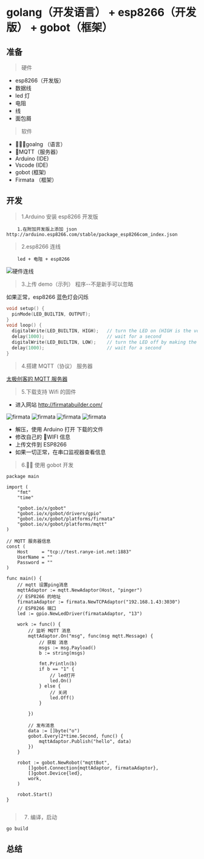 # golang（开发语言） + esp8266（开发版） + gobot（框架）

## 准备

> 硬件

- esp8266（开发版）
- 数据线
- led 灯
- 电阻
- 线
- 面包屑

> 软件

- goalng （语言）
- MQTT（服务器）
- Arduino (IDE)
- Vscode (IDE)
- gobot (框架)
- Firmata （框架）

## 开发

> 1.Arduino 安装 esp8266 开发版

        1.在附加开发版上添加 json http://arduino.esp8266.com/stable/package_esp8266com_index.json

> 2.esp8266 连线

        led + 电阻 + esp8266

![硬件连线](../../public/img/mqtt/pic05.jpeg)

> 3.上传 demo（示列） 程序--不是新手可以忽略

如果正常，esp8266 蓝色灯会闪烁

```c++
void setup() {
  pinMode(LED_BUILTIN, OUTPUT);
}
void loop() {
  digitalWrite(LED_BUILTIN, HIGH);   // turn the LED on (HIGH is the voltage level)
  delay(1000);                       // wait for a second
  digitalWrite(LED_BUILTIN, LOW);    // turn the LED off by making the voltage LOW
  delay(1000);                       // wait for a second
}
```

> 4.搭建 MQTT（协议） 服务器

[太极创客的 MQTT 服务器](http://www.taichi-maker.com/public-mqtt-broker/)

> 5.下载支持 Wifi 的固件

- 进入网站 http://firmatabuilder.com/

![firmata](../../public/img/mqtt/pic01.png)
![firmata](../../public/img/mqtt/pic02.png)
![firmata](../../public/img/mqtt/pic03.png)
![firmata](../../public/img/mqtt/pic04.png)

- 解压，使用 Arduino 打开 下载的文件
- 修改自己的 WIFI 信息
- 上传文件到 ESP8266
- 如果一切正常，在串口监视器查看信息

> 6. 使用 gobot 开发

```golang
package main

import (
	"fmt"
	"time"

	"gobot.io/x/gobot"
	"gobot.io/x/gobot/drivers/gpio"
	"gobot.io/x/gobot/platforms/firmata"
	"gobot.io/x/gobot/platforms/mqtt"
)

// MQTT 服务器信息
const (
	Host     = "tcp://test.ranye-iot.net:1883"
	UserName = ""
	Password = ""
)

func main() {
	// mqtt 设置ping消息
	mqttAdaptor := mqtt.NewAdaptor(Host, "pinger")
	// ESP8266 的地址
	firmataAdaptor := firmata.NewTCPAdaptor("192.168.1.43:3030")
	// ESP8266 端口
	led := gpio.NewLedDriver(firmataAdaptor, "13")

	work := func() {
		// 监听 MQTT 消息
		mqttAdaptor.On("msg", func(msg mqtt.Message) {
			// 获取 消息
			msgs := msg.Payload()
			b := string(msgs)

			fmt.Println(b)
			if b == "1" {
				// led打开
				led.On()
			} else {
				// 关闭
				led.Off()
			}

		})

		// 发布消息
		data := []byte("o")
		gobot.Every(2*time.Second, func() {
			mqttAdaptor.Publish("hello", data)
		})
	}

	robot := gobot.NewRobot("mqttBot",
		[]gobot.Connection{mqttAdaptor, firmataAdaptor},
		[]gobot.Device{led},
		work,
	)

	robot.Start()
}


```

> 7. 编译，启动

```bash
go build
```

## 总结
